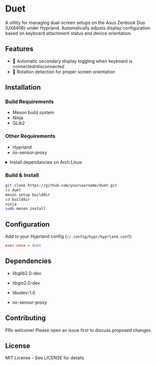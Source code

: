# Duet

A utility for managing dual-screen setups on the Asus Zenbook Duo (UX8406) under Hyprland. Automatically adjusts display configuration based on keyboard attachment status and device orientation.

## Features

- 🔄 Automatic secondary display toggling when keyboard is connected/disconnected
- 🧭 Rotation detection for proper screen orientation

## Installation

### Build Requirements
- Meson build system
- Ninja
- GLib2

### Other Requirements

- Hyprland
- iio-sensor-proxy

<details> <summary>Install dependancies on Arch Linux</summary>

```bash
sudo pacman -S meson ninja glib2-devel iio-sensor-proxy
```

</details>

### Build & Install
```bash
git clone https://github.com/yourusername/duet.git
cd duet
meson setup builddir
cd builddir
ninja
sudo meson install
```

## Configuration

Add to your Hyprland config (`~/.config/hypr/hyprland.conf`):

```ini
exec-once = duet
```

## Dependencies

- libglib2.0-dev

- libgio2.0-dev

- libudev-1.0

- iio-sensor-proxy

## Contributing

PRs welcome! Please open an issue first to discuss proposed changes.

## License

MIT License - See LICENSE for details
